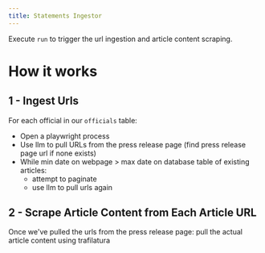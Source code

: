 ```yaml
---
title: Statements Ingestor
---
```


Execute `run` to trigger the url ingestion and article content scraping.

# How it works

## 1 - Ingest Urls

For each official in our `officials` table:

- Open a playwright process
- Use llm to pull URLs from the press release page (find press release page url if none exists)
- While min date on webpage > max date on database table of existing articles:
    - attempt to paginate
    - use llm to pull urls again

## 2 - Scrape Article Content from Each Article URL

Once we've pulled the urls from the press release page: pull the actual article content using trafilatura